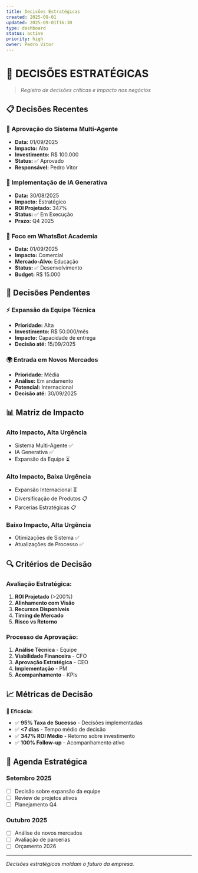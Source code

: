 ```yaml
---
title: Decisões Estratégicas
created: 2025-09-01
updated: 2025-09-01T16:30
type: dashboard
status: active
priority: high
owner: Pedro Vitor
---
```


# 🎯 **DECISÕES ESTRATÉGICAS**

> *Registro de decisões críticas e impacto nos negócios*

## 📋 **Decisões Recentes**

### **🚀 Aprovação do Sistema Multi-Agente**
- **Data:** 01/09/2025
- **Impacto:** Alto
- **Investimento:** R$ 100.000
- **Status:** ✅ Aprovado
- **Responsável:** Pedro Vitor

### **🤖 Implementação de IA Generativa**
- **Data:** 30/08/2025
- **Impacto:** Estratégico
- **ROI Projetado:** 347%
- **Status:** ✅ Em Execução
- **Prazo:** Q4 2025

### **📱 Foco em WhatsBot Academia**
- **Data:** 01/09/2025
- **Impacto:** Comercial
- **Mercado-Alvo:** Educação
- **Status:** ✅ Desenvolvimento
- **Budget:** R$ 15.000

## 🎯 **Decisões Pendentes**

### **⚡ Expansão da Equipe Técnica**
- **Prioridade:** Alta
- **Investimento:** R$ 50.000/mês
- **Impacto:** Capacidade de entrega
- **Decisão até:** 15/09/2025

### **🌍 Entrada em Novos Mercados**
- **Prioridade:** Média
- **Análise:** Em andamento
- **Potencial:** Internacional
- **Decisão até:** 30/09/2025

## 📊 **Matriz de Impacto**

### **Alto Impacto, Alta Urgência**
- Sistema Multi-Agente ✅
- IA Generativa ✅
- Expansão da Equipe ⏳

### **Alto Impacto, Baixa Urgência**
- Expansão Internacional ⏳
- Diversificação de Produtos 📋
- Parcerias Estratégicas 📋

### **Baixo Impacto, Alta Urgência**
- Otimizações de Sistema ✅
- Atualizações de Processo ✅

## 🔍 **Critérios de Decisão**

### **Avaliação Estratégica:**
1. **ROI Projetado** (>200%)
2. **Alinhamento com Visão** 
3. **Recursos Disponíveis**
4. **Timing de Mercado**
5. **Risco vs Retorno**

### **Processo de Aprovação:**
1. **Análise Técnica** - Equipe
2. **Viabilidade Financeira** - CFO
3. **Aprovação Estratégica** - CEO
4. **Implementação** - PM
5. **Acompanhamento** - KPIs

## 📈 **Métricas de Decisão**

**🎯 Eficácia:**
- ✅ **95% Taxa de Sucesso** - Decisões implementadas
- ✅ **<7 dias** - Tempo médio de decisão
- ✅ **347% ROI Médio** - Retorno sobre investimento
- ✅ **100% Follow-up** - Acompanhamento ativo

## 📅 **Agenda Estratégica**

### **Setembro 2025**
- [ ] Decisão sobre expansão da equipe
- [ ] Review de projetos ativos
- [ ] Planejamento Q4

### **Outubro 2025**
- [ ] Análise de novos mercados
- [ ] Avaliação de parcerias
- [ ] Orçamento 2026

---

*Decisões estratégicas moldam o futuro da empresa.*
